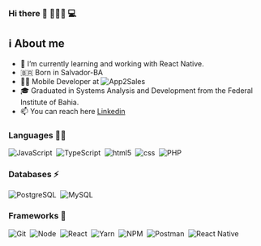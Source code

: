 ### Hi there 👋 🙋🏻‍♂️ 💻

## :information_source: About me

- 🌱 I’m currently learning and working with React Native.
- 🇧🇷 Born in Salvador-BA
- :man_technologist: Mobile Developer at ![App2Sales](https://github.com/App2Sales/)
- :mortar_board: Graduated in Systems Analysis and Development from the Federal Institute of Bahia.
- 📫 You can reach here [Linkedin](https://www.linkedin.com/in/jonatas-s-santos/)

### Languages :man_technologist:
![JavaScript](https://img.shields.io/badge/JavaScript-323330?style=for-the-badge&logo=javascript&logoColor=F7DF1E)&nbsp;
![TypeScript](https://img.shields.io/badge/TypeScript-007ACC?style=for-the-badge&logo=typescript&logoColor=white)&nbsp;
![html5](https://img.shields.io/badge/HTML5-E34F26?style=for-the-badge&logo=html5&logoColor=white)&nbsp;
![css](https://img.shields.io/badge/CSS-239120?&style=for-the-badge&logo=css3&logoColor=white)&nbsp;
![PHP](https://img.shields.io/badge/PHP-8892BE?style=for-the-badge&logo=php&logoColor=white)&nbsp;
<!-- ![JAVA](https://img.shields.io/badge/Java-ED8B00?style=for-the-badge&logo=java&logoColor=white)&nbsp; -->
<!-- ![Dart](https://img.shields.io/badge/Dart-0175C2?style=for-the-badge&logo=dart&logoColor=white)&nbsp; -->

### Databases ⚡
![PostgreSQL](https://img.shields.io/badge/PostgreSQL-316192?style=for-the-badge&logo=postgresql&logoColor=white)&nbsp;
![MySQL](https://img.shields.io/badge/MySQL-00000F?style=for-the-badge&logo=mysql&logoColor=white)&nbsp;

### Frameworks 🚀
![Git](https://img.shields.io/badge/Git-F05032?style=for-the-badge&logo=git&logoColor=white)&nbsp;
![Node](https://img.shields.io/badge/node.js-%2343853D.svg?style=for-the-badge&logo=node-dot-js&logoColor=white)&nbsp;
![React](https://img.shields.io/badge/React-20232A?style=for-the-badge&logo=react&logoColor=61DAFB)&nbsp;
![Yarn](https://img.shields.io/badge/Yarn-2C8EBB?style=for-the-badge&logo=yarn&logoColor=white)&nbsp;
![NPM](https://img.shields.io/badge/npm-CB3837?style=for-the-badge&logo=npm&logoColor=white)&nbsp;
![Postman](https://img.shields.io/badge/Postman-FF6C37?style=for-the-badge&logo=Postman&logoColor=white)&nbsp;
![React Native](https://img.shields.io/badge/React_Native-20232A?style=for-the-badge&logo=react&logoColor=61DAFB)&nbsp;
<!-- ![Laravel](https://img.shields.io/badge/Laravel-FF2C1F?style=for-the-badge&logo=laravel&logoColor=61DAFB)&nbsp; -->
<!-- ![WordPress](https://img.shields.io/badge/Wordpress-418FD1?style=for-the-badge&logo=wordpress&logoColor=61DAFB)&nbsp; -->
<!-- ![Flutter](https://img.shields.io/badge/Flutter-02569B?style=for-the-badge&logo=flutter&logoColor=white)&nbsp; -->

<!-- 
### IDE💻
![Visual Studio Code](https://img.shields.io/badge/Visual_Studio_Code-0078D4?style=for-the-badge&logo=visual%20studio%20code&logoColor=white)&nbsp;
-->
<!-- ![](https://github-profile-summary-cards.vercel.app/api/cards/profile-details?username=jonatasts&theme=dracula) -->
<!-- ![](https://github-profile-summary-cards.vercel.app/api/cards/repos-per-language?username=jonatasts&theme=dracula) -->
<!-- ![](https://github-profile-summary-cards.vercel.app/api/cards/most-commit-language?username=jonatasts&theme=dracula)
<!-- ![](https://github-profile-summary-cards.vercel.app/api/cards/stats?username=jonatasts&theme=dracula) -->
<!-- ![](https://github-profile-summary-cards.vercel.app/api/cards/productive-time?username=jonatasts&theme=dracula) -->

<!--
<p align="left">
<a href="https://github.com/jonatasts">
  <img height="180em" src="https://github-readme-stats.vercel.app/api?username=jonatasts&show_icons=true&theme=dracula"/>
  <img height="180em" src="https://github-readme-stats.vercel.app/api/top-langs/?username=jonatasts&layout=compact&theme=dracula"/>
</a>
</p>

<img src="https://visitor-badge.glitch.me/badge?page_id=jonatasts" alt="visitors"/>
-->
